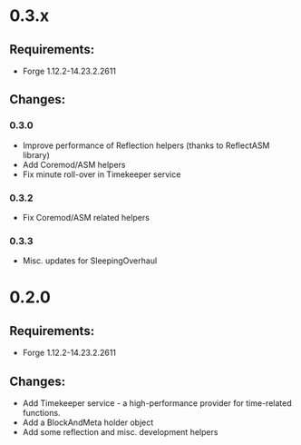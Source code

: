 # 0.3.x

## Requirements:

* Forge 1.12.2-14.23.2.2611

## Changes:

### 0.3.0

* Improve performance of Reflection helpers (thanks to ReflectASM library)
* Add Coremod/ASM helpers
* Fix minute roll-over in Timekeeper service


### 0.3.2

- Fix Coremod/ASM related helpers

### 0.3.3

* Misc. updates for SleepingOverhaul


# 0.2.0

## Requirements:

* Forge 1.12.2-14.23.2.2611

## Changes:

* Add Timekeeper service - a high-performance provider for time-related functions.
* Add a BlockAndMeta holder object
* Add some reflection and misc. development helpers

